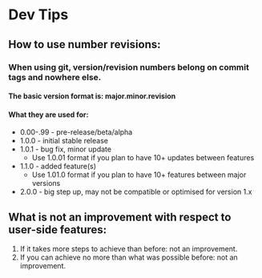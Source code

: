 # Dev Tips

## How to use number revisions:
### When using git, version/revision numbers belong on commit tags and nowhere else.
#### The basic version format is: major.minor.revision
#### What they are used for:
* 0.00-.99 - pre-release/beta/alpha
* 1.0.0 - initial stable release
* 1.0.1 - bug fix, minor update 
    * Use 1.0.01 format if you plan to have 10+ updates between features
* 1.1.0 - added feature(s)
    * Use 1.01.0 format if you plan to have 10+ features between major versions
* 2.0.0 - big step up, may not be compatible or optimised for version 1.x

## What is not an improvement with respect to user-side features:
1. If it takes more steps to achieve than before: not an improvement.
2. If you can achieve no more than what was possible before: not an improvement.

